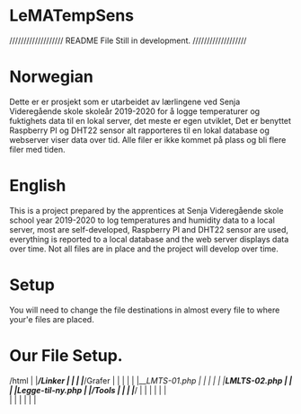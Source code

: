 # LeMATempSens
/////////////////// README File Still in development. ///////////////////

# Norwegian

Dette er er prosjekt som er utarbeidet av lærlingene ved Senja Videregående skole skoleår 2019-2020 for å logge temperaturer og fuktighets data til en lokal server, 
det meste er egen utviklet, Det er benyttet Raspberry PI og DHT22 sensor alt rapporteres til en lokal database og webserver viser data over tid. 
Alle filer er ikke kommet på plass og bli flere filer med tiden.

# English

This is a project prepared by the apprentices at Senja Videregående skole school year 2019-2020 to log temperatures and humidity data to a local server,
most are self-developed, Raspberry PI and DHT22 sensor are used, everything is reported to a local database and the web server displays data over time.
Not all files are in place and the project will develop over time.

# Setup

You will need to change the file destinations in almost every file to where your'e files are placed.

# Our File Setup.

/html
|
|___/Linker
|   |
|   |___/Grafer
|   |   |
|   |   |___LMTS-01.php
|   |   |
|   |   |__LMLTS-02.php
|   | 
|   |___Legge-til-ny.php 
|
|___/Tools
|   |
|   |___/
|   |
|   |
|   |   
|   |
|   |
|   |
